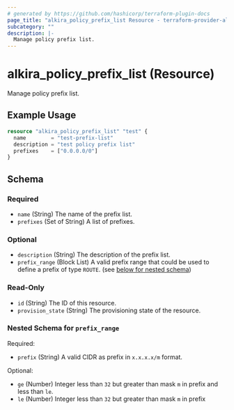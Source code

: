 ```yaml
---
# generated by https://github.com/hashicorp/terraform-plugin-docs
page_title: "alkira_policy_prefix_list Resource - terraform-provider-alkira"
subcategory: ""
description: |-
  Manage policy prefix list.
---
```


# alkira_policy_prefix_list (Resource)

Manage policy prefix list.

## Example Usage

```terraform
resource "alkira_policy_prefix_list" "test" {
  name        = "test-prefix-list"
  description = "test policy prefix list"
  prefixes    = ["0.0.0.0/0"]
}
```

<!-- schema generated by tfplugindocs -->
## Schema

### Required

- `name` (String) The name of the prefix list.
- `prefixes` (Set of String) A list of prefixes.

### Optional

- `description` (String) The description of the prefix list.
- `prefix_range` (Block List) A valid prefix range that could be used to define a prefix of type `ROUTE`. (see [below for nested schema](#nestedblock--prefix_range))

### Read-Only

- `id` (String) The ID of this resource.
- `provision_state` (String) The provisioning state of the resource.

<a id="nestedblock--prefix_range"></a>
### Nested Schema for `prefix_range`

Required:

- `prefix` (String) A valid CIDR as prefix in `x.x.x.x/m` format.

Optional:

- `ge` (Number) Integer less than `32` but greater than mask `m` in prefix and less than `le`.
- `le` (Number) Integer less than `32` but greater than mask `m` in prefix


